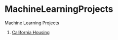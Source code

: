 # MachineLearningProjects
Machine Learning Projects

1. [California Housing](https://github.com/jorgemosquera/MachineLearningPractice/tree/master/California%20Housing%20Prices)
